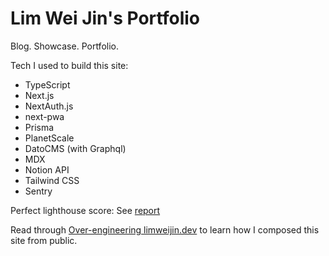 # Lim Wei Jin's Portfolio

Blog. Showcase. Portfolio.

Tech I used to build this site:

- TypeScript
- Next.js
- NextAuth.js
- next-pwa
- Prisma
- PlanetScale
- DatoCMS (with Graphql)
- MDX
- Notion API
- Tailwind CSS
- Sentry

Perfect lighthouse score: See [report](https://googlechrome.github.io/lighthouse/viewer/?gist=a073edb847b04d087d4e6b524d907d8c)

Read through [Over-engineering limweijin.dev](https://www.limweijin.dev/blog/over-engineering-thvu-dev) to learn how I composed this site from public.
